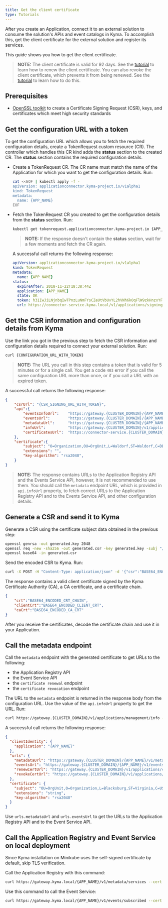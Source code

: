 ```yaml
---
title: Get the client certificate
type: Tutorials
---
```


After you create an Application, connect it to an external solution to consume the solution's APIs and event catalogs in Kyma. To accomplish this, get the client certificate for the external solution and register its services.

This guide shows you how to get the client certificate.

>**NOTE:** The client certificate is valid for 92 days. See the [tutorial](#tutorials-renew-the-client-certificate) to learn how to renew the client certificate.
You can also revoke the client certificate, which prevents it from being renewed. See the [tutorial](#tutorials-revoke-the-client-certificate) to learn how to do this.

## Prerequisites

- [OpenSSL toolkit](https://www.openssl.org/docs/man1.0.2/apps/openssl.html) to create a Certificate Signing Request (CSR), keys, and certificates which meet high security standards

## Get the configuration URL with a token

To get the configuration URL which allows you to fetch the required configuration details, create a TokenRequest custom resource (CR). The controller which handles this CR kind adds the **status** section to the created CR. The **status** section contains the required configuration details.

- Create a TokenRequest CR. The CR name must match the name of the Application for which you want to get the configuration details. Run:

   ```bash
   cat <<EOF | kubectl apply -f -
   apiVersion: applicationconnector.kyma-project.io/v1alpha1
   kind: TokenRequest
   metadata:
     name: {APP_NAME}
   EOF
   ```

- Fetch the TokenRequest CR you created to get the configuration details from the **status** section. Run:

   ```bash
   kubectl get tokenrequest.applicationconnector.kyma-project.io {APP_NAME} -o yaml
   ```

   >**NOTE:** If the response doesn't contain the **status** section, wait for a few moments and fetch the CR again.

   A successful call returns the following response:

   ```yaml
   apiVersion: applicationconnector.kyma-project.io/v1alpha1
   kind: TokenRequest
   metadata:
     name: {APP_NAME}
   status:
     expireAfter: 2018-11-22T18:38:44Z
     application: {APP_NAME}
     state: OK
     token: h31IwJiLNjnbqIwTPnzLuNmFYsCZeUtVbUvYL2hVNh6kOqFlW9zkHnzxYFCpCExBZ_voGzUo6IVS_ExlZd4muQ==
     url: https://connector-service.kyma.local/v1/applications/signingRequests/info?token=h31IwJiLNjnbqIwTPnzLuNmFYsCZeUtVbUvYL2hVNh6kOqFlW9zkHnzxYFCpCExBZ_voGzUo6IVS_ExlZd4muQ==
   ```

## Get the CSR information and configuration details from Kyma

Use the link you got in the previous step to fetch the CSR information and configuration details required to connect your external solution. Run:

```bash
curl {CONFIGURATION_URL_WITH_TOKEN}
```
>**NOTE:** The URL you call in this step contains a token that is valid for 5 minutes or for a single call. You get a code `403` error if you call the same configuration URL more than once, or if you call a URL with an expired token.

A successful call returns the following response:

```json
{
    "csrUrl": "{CSR_SIGNING_URL_WITH_TOKEN}",
    "api":{
        "eventsInfoUrl":    "https://gateway.{CLUSTER_DOMAIN}/{APP_NAME}/v1/events/subscribed",
        "eventsUrl":        "https://gateway.{CLUSTER_DOMAIN}/{APP_NAME}/v1/events",
        "metadataUrl":      "https://gateway.{CLUSTER_DOMAIN}/{APP_NAME}/v1/metadata/services",
        "infoUrl":          "https://gateway.{CLUSTER_DOMAIN}/v1/applications/management/info",
        "certificatesUrl":  "https://connector-service.{CLUSTER_DOMAIN}/v1/applications/certificates",
    },
    "certificate":{
        "subject": "O=Organization,OU=OrgUnit,L=Waldorf,ST=Waldorf,C=DE,CN={APP_NAME}",
        "extensions": "",
        "key-algorithm": "rsa2048",
    }
}
```

> **NOTE:** The response contains URLs to the Application Registry API and the Events Service API, however, it is not recommended to use them. You should call the `metadata` endpoint URL, which is provided in `api.infoUrl` property, to fetch correct URLs to the Application Registry API and to the Events Service API, and other configuration details.

## Generate a CSR and send it to Kyma

Generate a CSR using the certificate subject data obtained in the previous step:

```bash
openssl genrsa -out generated.key 2048
openssl req -new -sha256 -out generated.csr -key generated.key -subj "/OU=OrgUnit/O=Organization/L=Waldorf/ST=Waldorf/C=DE/CN={APP_NAME}"
openssl base64 -in generated.csr
```

Send the encoded CSR to Kyma. Run:

```bash
curl -X POST -H "Content-Type: application/json" -d '{"csr":"BASE64_ENCODED_CSR_HERE"}' {CSR_SIGNING_URL_WITH_TOKEN}
```

The response contains a valid client certificate signed by the Kyma Certificate Authority (CA), a CA certificate, and a certificate chain.

```json
{
    "crt":"BASE64_ENCODED_CRT_CHAIN",
    "clientCrt":"BASE64_ENCODED_CLIENT_CRT",
    "caCrt":"BASE64_ENCODED_CA_CRT"
}
```

After you receive the certificates, decode the certificate chain and use it in your Application.

## Call the metadata endpoint

Call the `metadata` endpoint with the generated certificate to get URLs to the following:

- the Application Registry API
- the Event Service API
- the `certificate renewal` endpoint
- the `certificate revocation` endpoint

The URL to the `metadata` endpoint is returned in the response body from the configuration URL. Use the value of the `api.infoUrl` property to get the URL. Run:

```bash
curl https://gateway.{CLUSTER_DOMAIN}/v1/applications/management/info --cert {CLIENT_CERT_FILE_NAME}.crt --key {KEY_FILE_NAME}.key -k
```

A successful call returns the following response:

```json
{
  "clientIdentity": {
    "application": "{APP_NAME}"
  },
  "urls": {
    "metadataUrl": "https://gateway.{CLUSTER_DOMAIN}/{APP_NAME}/v1/metadata/services",
    "eventsUrl": "https://gateway.{CLUSTER_DOMAIN}/{APP_NAME}/v1/events",
    "renewCertUrl": "https://gateway.{CLUSTER_DOMAIN}/v1/applications/certificates/renewals",
    "revokeCertUrl": "https://gateway.{CLUSTER_DOMAIN}/v1/applications/certificates/revocations"
  },
  "certificate": {
    "subject": "OU=OrgUnit,O=Organization,L=Blacksburg,ST=Virginia,C=US,CN={APP_NAME}",
    "extensions": "string",
    "key-algorithm": "rsa2048"
  }
}
```

Use `urls.metadataUrl` and `urls.eventsUrl` to get the URLs to the Application Registry API and to the Event Service API.

## Call the Application Registry and Event Service on local deployment

Since Kyma installation on Minikube uses the self-signed certificate by default, skip TLS verification.

Call the Application Registry with this command:

```bash
curl https://gateway.kyma.local/{APP_NAME}/v1/metadata/services --cert {CLIENT_CERT_FILE_NAME}.crt --key {KEY_FILE_NAME}.key -k
```

Use this command to call the Event Service:

```bash
curl https://gateway.kyma.local/{APP_NAME}/v1/events/subscribed --cert {CLIENT_CERT_FILE_NAME}.crt --key {KEY_FILE_NAME}.key -k
```
